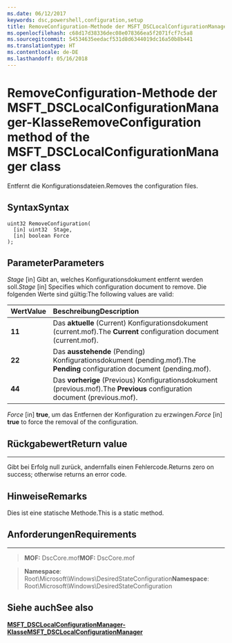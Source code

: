 ```yaml
---
ms.date: 06/12/2017
keywords: dsc,powershell,configuration,setup
title: RemoveConfiguration-Methode der MSFT_DSCLocalConfigurationManager-Klasse
ms.openlocfilehash: c68d17d38336dec08e078366ea5f2071fcf7c5a8
ms.sourcegitcommit: 54534635eedacf531d8d6344019dc16a50b8b441
ms.translationtype: HT
ms.contentlocale: de-DE
ms.lasthandoff: 05/16/2018
---
```

# <a name="removeconfiguration-method-of-the-msftdsclocalconfigurationmanager-class"></a><span data-ttu-id="aba33-103">RemoveConfiguration-Methode der MSFT_DSCLocalConfigurationManager-Klasse</span><span class="sxs-lookup"><span data-stu-id="aba33-103">RemoveConfiguration method of the MSFT_DSCLocalConfigurationManager class</span></span>

<span data-ttu-id="aba33-104">Entfernt die Konfigurationsdateien.</span><span class="sxs-lookup"><span data-stu-id="aba33-104">Removes the configuration files.</span></span>

<a name="syntax"></a><span data-ttu-id="aba33-105">Syntax</span><span class="sxs-lookup"><span data-stu-id="aba33-105">Syntax</span></span>
------

```mof
uint32 RemoveConfiguration(
  [in] uint32  Stage,
  [in] boolean Force
);
```

<a name="parameters"></a><span data-ttu-id="aba33-106">Parameter</span><span class="sxs-lookup"><span data-stu-id="aba33-106">Parameters</span></span>
----------

<span data-ttu-id="aba33-107">*Stage* \[in\] Gibt an, welches Konfigurationsdokument entfernt werden soll.</span><span class="sxs-lookup"><span data-stu-id="aba33-107">*Stage* \[in\] Specifies which configuration document to remove.</span></span> <span data-ttu-id="aba33-108">Die folgenden Werte sind gültig:</span><span class="sxs-lookup"><span data-stu-id="aba33-108">The following values are valid:</span></span>

|<span data-ttu-id="aba33-109">Wert</span><span class="sxs-lookup"><span data-stu-id="aba33-109">Value</span></span> |<span data-ttu-id="aba33-110">Beschreibung</span><span class="sxs-lookup"><span data-stu-id="aba33-110">Description</span></span> |
|:--- |:---|
|<span data-ttu-id="aba33-111">**1**</span><span class="sxs-lookup"><span data-stu-id="aba33-111">**1**</span></span> | <span data-ttu-id="aba33-112">Das **aktuelle** (Current) Konfigurationsdokument (current.mof).</span><span class="sxs-lookup"><span data-stu-id="aba33-112">The **Current** configuration document (current.mof).</span></span> |
|<span data-ttu-id="aba33-113">**2**</span><span class="sxs-lookup"><span data-stu-id="aba33-113">**2**</span></span> | <span data-ttu-id="aba33-114">Das **ausstehende** (Pending) Konfigurationsdokument (pending.mof).</span><span class="sxs-lookup"><span data-stu-id="aba33-114">The **Pending** configuration document (pending.mof).</span></span>  |
|<span data-ttu-id="aba33-115">**4**</span><span class="sxs-lookup"><span data-stu-id="aba33-115">**4**</span></span> | <span data-ttu-id="aba33-116">Das **vorherige** (Previous) Konfigurationsdokument (previous.mof).</span><span class="sxs-lookup"><span data-stu-id="aba33-116">The **Previous** configuration document (previous.mof).</span></span> |

<span data-ttu-id="aba33-117">*Force* \[in\] **true**, um das Entfernen der Konfiguration zu erzwingen.</span><span class="sxs-lookup"><span data-stu-id="aba33-117">*Force* \[in\] **true** to force the removal of the configuration.</span></span>

## <a name="return-value"></a><span data-ttu-id="aba33-118">Rückgabewert</span><span class="sxs-lookup"><span data-stu-id="aba33-118">Return value</span></span>
------------

<span data-ttu-id="aba33-119">Gibt bei Erfolg null zurück, andernfalls einen Fehlercode.</span><span class="sxs-lookup"><span data-stu-id="aba33-119">Returns zero on success; otherwise returns an error code.</span></span>

## <a name="remarks"></a><span data-ttu-id="aba33-120">Hinweise</span><span class="sxs-lookup"><span data-stu-id="aba33-120">Remarks</span></span>

<span data-ttu-id="aba33-121">Dies ist eine statische Methode.</span><span class="sxs-lookup"><span data-stu-id="aba33-121">This is a static method.</span></span>

## <a name="requirements"></a><span data-ttu-id="aba33-122">Anforderungen</span><span class="sxs-lookup"><span data-stu-id="aba33-122">Requirements</span></span>
------------
><span data-ttu-id="aba33-123">**MOF:** DscCore.mof</span><span class="sxs-lookup"><span data-stu-id="aba33-123">**MOF:** DscCore.mof</span></span>

><span data-ttu-id="aba33-124">**Namespace**: Root\Microsoft\Windows\DesiredStateConfiguration</span><span class="sxs-lookup"><span data-stu-id="aba33-124">**Namespace**: Root\Microsoft\Windows\DesiredStateConfiguration</span></span>


## <a name="see-also"></a><span data-ttu-id="aba33-125">Siehe auch</span><span class="sxs-lookup"><span data-stu-id="aba33-125">See also</span></span>


[<span data-ttu-id="aba33-126">**MSFT_DSCLocalConfigurationManager-Klasse**</span><span class="sxs-lookup"><span data-stu-id="aba33-126">**MSFT_DSCLocalConfigurationManager**</span></span>](msft-dsclocalconfigurationmanager.md)